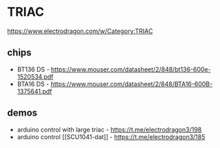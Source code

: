 
# TRIAC 

https://www.electrodragon.com/w/Category:TRIAC

## chips 
- BT136 DS - https://www.mouser.com/datasheet/2/848/bt136-600e-1520534.pdf
- BTA16 DS - https://www.mouser.com/datasheet/2/848/BTA16-600B-1375641.pdf


## demos 

- arduino control with large triac - https://t.me/electrodragon3/198
- arduino control [[SCU1041-dat]] - https://t.me/electrodragon3/185


